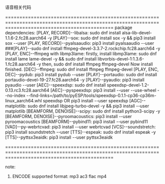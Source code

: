 语音相关代码

==================================================================================================================================================
package dependencies:
[PLAY, RECORD]--libalsa: sudo dnf install alsa-lib-devel-1.1.6-2.fc28.aarch64 -y
[PLAY]--sox: sudo dnf install sox -y  && pip3 install sox --user
[PLAY, RECORD]--pyalsaaudio: pip3 install pyalsaaudio --user
###[PLAY]--sudo dnf install ffmpeg-devel-3.3.7-2.rockchip.fc28.aarch64 -y
[PLAY, ENC]--ffmpeg with libmp3lame: 
	firstly, install libmp3lame: sudo dnf install lame lame-devel -y && sudo dnf install libvorbis-devel-1\:1.3.6-1.fc28.aarch64 -y
	then, sudo dnf install ffmpeg ffmpeg-devel
	Now install finished.
[DEC]--ffmpeg: sudo dnf install ffmpeg ffmpeg-devel
[PLAY, ENC, DEC]--pydub: pip3 install pydub --user
[PLAY]--portaudio: sudo dnf install portaudio-devel-19-27.fc28.aarch64  -y
[PLAY]--pyaudio: pip3 install pyaudio --user
[AEC]--speexdsp: sudo dnf install speexdsp-devel-1.2-0.13.rc3.fc28.aarch64
[AEC]--pyspeexdsp: pip3 install --user --use-wheel --no-index --find-links=/path/to/pyESP/tools/speexdsp-0.1.1-cp36-cp36m-linux_aarch64.whl speexdsp
	      OR 
	      pip3 install --user speexdsp
[AGC]--matplotlib: sudo dnf install libjpeg-turbo-devel -y && pip3 install --user matplotlib
[BEAMFORM, DENOISE]--scipy: sudo dnf install python3-scipy -y
[BEAMFORM, DENOISE]--pyroomacoustics: pip3 install --user pyroomacoustics
[BEAMFORM]--pybind11: pip3 install --user pybind11
[VAD]--py-webrtcvad: pip3 install --user webrtcvad
[VCS]--soundstretch: pip3 install soundstretch --user
[TTS]--espeak: sudo dnf install espeak -y
[TTS]--pyttsx3eaidk: pip3 install --user pyttsx3eaidk

==================================================================================================================================================

note:
1. ENCODE supported format: mp3  ac3  flac mp4 
